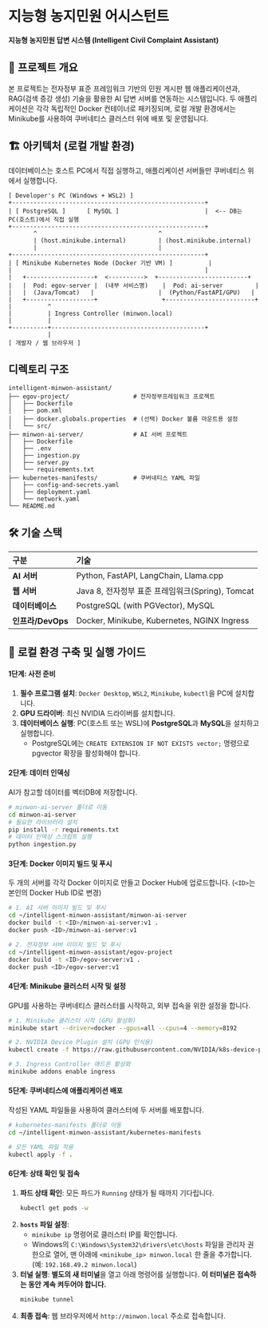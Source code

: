 

# 지능형 농지민원 어시스턴트

**지능형 농지민원 답변 시스템 (Intelligent Civil Complaint Assistant)**

[](https://kubernetes.io/) [](https://www.docker.com/) [](https://fastapi.tiangolo.com/) [](https://www.java.com/) [](https://www.postgresql.org/)

## 🎯 프로젝트 개요

본 프로젝트는 전자정부 표준 프레임워크 기반의 민원 게시판 웹 애플리케이션과, RAG(검색 증강 생성) 기술을 활용한 AI 답변 서버를 연동하는 시스템입니다. 두 애플리케이션은 각각 독립적인 Docker 컨테이너로 패키징되며, 로컬 개발 환경에서는 Minikube를 사용하여 쿠버네티스 클러스터 위에 배포 및 운영됩니다.

## 🏗️ 아키텍처 (로컬 개발 환경)

데이터베이스는 호스트 PC에서 직접 실행하고, 애플리케이션 서버들만 쿠버네티스 위에서 실행합니다.

```
[ Developer's PC (Windows + WSL2) ]
+------------------------------------------------------+
| [ PostgreSQL ]      [ MySQL ]                        |  <-- DB는 PC(호스트)에서 직접 실행
+------------------------------------------------------+
       ^                                  ^
       | (host.minikube.internal)         | (host.minikube.internal)
       |                                  |
+------------------------------------------------------+
| [ Minikube Kubernetes Node (Docker 기반 VM) ]          |
|                                                      |
|   +-------------------+  <---------->  +-------------------------+
|   |  Pod: egov-server |  (내부 서비스명)    |  Pod: ai-server         |
|   |  (Java/Tomcat)   |                  |  (Python/FastAPI/GPU)   |
|   +-------------------+                  +-------------------------+
|          ^
|          | Ingress Controller (minwon.local)
|          |
+----------+-------------------------------------------+
           |
[ 개발자 / 웹 브라우저 ]
```

## 디렉토리 구조

```
intelligent-minwon-assistant/
├── egov-project/                  # 전자정부프레임워크 프로젝트
│   ├── Dockerfile
│   ├── pom.xml
│   ├── docker.globals.properties  # (선택) Docker 볼륨 마운트용 설정
│   └── src/
├── minwon-ai-server/              # AI 서버 프로젝트
│   ├── Dockerfile
│   ├── .env
│   ├── ingestion.py
│   ├── server.py
│   └── requirements.txt
├── kubernetes-manifests/          # 쿠버네티스 YAML 파일
│   ├── config-and-secrets.yaml
│   ├── deployment.yaml
│   └── network.yaml
└── README.md
```

## 🛠️ 기술 스택

| 구분 | 기술 |
| :--- | :--- |
| **AI 서버** | Python, FastAPI, LangChain, Llama.cpp |
| **웹 서버** | Java 8, 전자정부 표준 프레임워크(Spring), Tomcat |
| **데이터베이스** | PostgreSQL (with PGVector), MySQL |
| **인프라/DevOps**| Docker, Minikube, Kubernetes, NGINX Ingress |

## 🚀 로컬 환경 구축 및 실행 가이드

#### **1단계: 사전 준비**

1.  **필수 프로그램 설치**: `Docker Desktop`, `WSL2`, `Minikube`, `kubectl`을 PC에 설치합니다.
2.  **GPU 드라이버**: 최신 NVIDIA 드라이버를 설치합니다.
3.  **데이터베이스 실행**: PC(호스트 또는 WSL)에 **PostgreSQL**과 **MySQL**을 설치하고 실행합니다.
      * PostgreSQL에는 `CREATE EXTENSION IF NOT EXISTS vector;` 명령으로 pgvector 확장을 활성화해야 합니다.

#### **2단계: 데이터 인덱싱**

AI가 참고할 데이터를 벡터DB에 저장합니다.

```bash
# minwon-ai-server 폴더로 이동
cd minwon-ai-server
# 필요한 라이브러리 설치
pip install -r requirements.txt
# 데이터 인덱싱 스크립트 실행
python ingestion.py
```

#### **3단계: Docker 이미지 빌드 및 푸시**

두 개의 서버를 각각 Docker 이미지로 만들고 Docker Hub에 업로드합니다. (`<ID>`는 본인의 Docker Hub ID로 변경)

```bash
# 1. AI 서버 이미지 빌드 및 푸시
cd ~/intelligent-minwon-assistant/minwon-ai-server
docker build -t <ID>/minwon-ai-server:v1 .
docker push <ID>/minwon-ai-server:v1

# 2. 전자정부 서버 이미지 빌드 및 푸시
cd ~/intelligent-minwon-assistant/egov-project
docker build -t <ID>/egov-server:v1 .
docker push <ID>/egov-server:v1
```

#### **4단계: Minikube 클러스터 시작 및 설정**

GPU를 사용하는 쿠버네티스 클러스터를 시작하고, 외부 접속을 위한 설정을 합니다.

```bash
# 1. Minikube 클러스터 시작 (GPU 활성화)
minikube start --driver=docker --gpus=all --cpus=4 --memory=8192

# 2. NVIDIA Device Plugin 설치 (GPU 인식용)
kubectl create -f https://raw.githubusercontent.com/NVIDIA/k8s-device-plugin/v0.14.1/nvidia-device-plugin.yml

# 3. Ingress Controller 애드온 활성화
minikube addons enable ingress
```

#### **5단계: 쿠버네티스에 애플리케이션 배포**

작성된 YAML 파일들을 사용하여 클러스터에 두 서버를 배포합니다.

```bash
# kubernetes-manifests 폴더로 이동
cd ~/intelligent-minwon-assistant/kubernetes-manifests

# 모든 YAML 파일 적용
kubectl apply -f .
```

#### **6단계: 상태 확인 및 접속**

1.  **파드 상태 확인**: 모든 파드가 `Running` 상태가 될 때까지 기다립니다.
    ```bash
    kubectl get pods -w
    ```
2.  **`hosts` 파일 설정**:
      * `minikube ip` 명령어로 클러스터 IP를 확인합니다.
      * Windows의 `C:\Windows\System32\drivers\etc\hosts` 파일을 관리자 권한으로 열어, 맨 아래에 `<minikube_ip> minwon.local` 한 줄을 추가합니다. (예: `192.168.49.2 minwon.local`)
3.  **터널 실행**: **별도의 새 터미널**을 열고 아래 명령어를 실행합니다. **이 터미널은 접속하는 동안 계속 켜두어야 합니다.**
    ```bash
    minikube tunnel
    ```
4.  **최종 접속**: 웹 브라우저에서 `http://minwon.local` 주소로 접속합니다.
